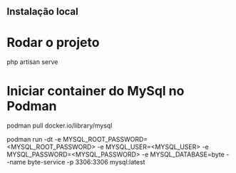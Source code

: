 ## Instalação local

# Rodar o projeto

php artisan serve

# Iniciar container do MySql no Podman

podman pull docker.io/library/mysql

podman run -dt -e MYSQL_ROOT_PASSWORD=<MYSQL_ROOT_PASSWORD> -e MYSQL_USER=<MYSQL_USER> -e MYSQL_PASSWORD=<MYSQL_PASSWORD> -e MYSQL_DATABASE=byte --name byte-service -p 3306:3306 mysql:latest
